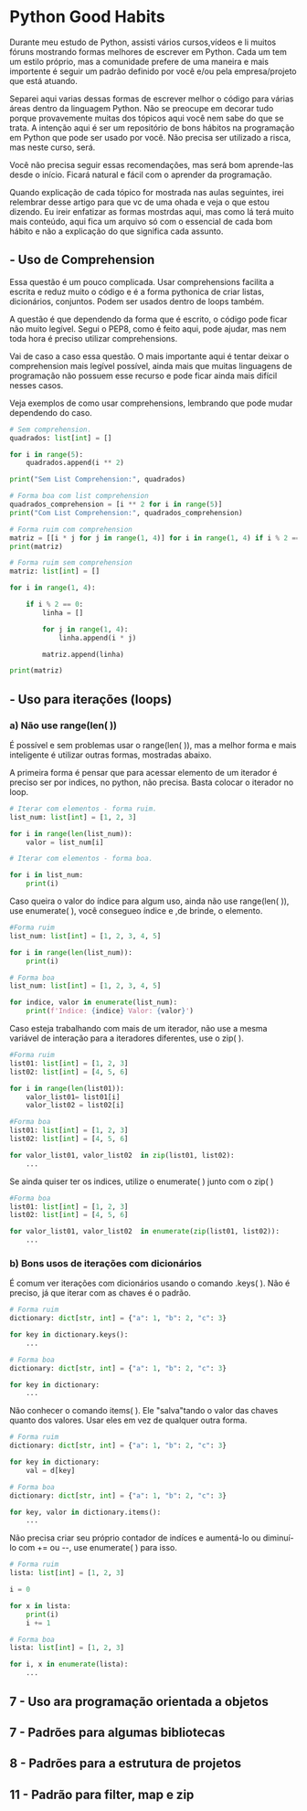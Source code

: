 # Python Good Habits

Durante meu estudo de Python, assisti vários cursos,vídeos e li muitos fóruns mostrando formas melhores de escrever em Python. Cada um tem um estilo próprio, mas a comunidade prefere de uma maneira e mais importente é seguir um padrão definido por você e/ou pela empresa/projeto que está atuando. 

Separei aqui varias dessas formas de escrever melhor o código para várias áreas dentro da linguagem Python. Não se preocupe em decorar tudo porque provavemente muitas dos tópicos aqui você nem sabe do que se trata. A intenção aqui é ser um repositório de bons hábitos na programação em Python que pode ser usado por você. Não precisa ser utilizado a risca, mas neste curso, será.

Você não precisa seguir essas recomendações, mas será bom aprende-las desde o início. Ficará natural e fácil com o aprender da programação. 

Quando explicação de cada tópico for mostrada nas aulas seguintes, irei relembrar desse artigo para que vc de uma ohada e veja o que estou dizendo. Eu ireir enfatizar as formas mostrdas  aqui, mas como lá terá muito mais conteúdo, aqui fica um arquivo só com o essencial de cada bom hábito e não a explicação do que significa cada assunto. 

## - Uso de Comprehension 

Essa questão é um pouco complicada. Usar comprehensions facilita a escrita e reduz muito o código e é a forma pythonica de criar listas, dicionários, conjuntos. Podem ser usados dentro de loops também.

A questão é que dependendo da forma que é escrito, o código pode ficar não muito legível. Segui o PEP8, como é feito aqui, pode ajudar, mas nem toda hora é preciso utilizar comprehensions. 

Vai de caso a caso essa questão. O mais importante aqui é tentar deixar o comprehension mais legível possível, ainda mais que muitas linguagens de programação não possuem esse recurso e pode ficar ainda mais difícil nesses casos.

Veja exemplos de como usar comprehensions, lembrando que pode mudar dependendo do caso.

```python
# Sem comprehension.
quadrados: list[int] = []

for i in range(5):
    quadrados.append(i ** 2)

print("Sem List Comprehension:", quadrados)

# Forma boa com list comprehension
quadrados_comprehension = [i ** 2 for i in range(5)]
print("Com List Comprehension:", quadrados_comprehension)

# Forma ruim com comprehension
matriz = [[i * j for j in range(1, 4)] for i in range(1, 4) if i % 2 == 0]
print(matriz)

# Forma ruim sem comprehension
matriz: list[int] = []

for i in range(1, 4):

    if i % 2 == 0:  
        linha = []

        for j in range(1, 4):
            linha.append(i * j)

        matriz.append(linha)

print(matriz)

```

## - Uso para iterações (loops)

### a) Não use range(len( ))

É possível e sem problemas usar o range(len( )), mas a melhor forma e mais inteligente é utilizar outras formas, mostradas abaixo.

A primeira forma é pensar que para acessar elemento de um iterador é preciso ser por indices, no python, não precisa. Basta colocar o iterador no loop.

```python
# Iterar com elementos - forma ruim.
list_num: list[int] = [1, 2, 3]

for i in range(len(list_num)):
    valor = list_num[i]

# Iterar com elementos - forma boa.

for i in list_num:
    print(i)

```

Caso queira o valor do índice para algum uso, ainda não use range(len( )), use enumerate( ), você consegueo índice e ,de brinde, o elemento.

```python
#Forma ruim
list_num: list[int] = [1, 2, 3, 4, 5]

for i in range(len(list_num)):
    print(i)

# Forma boa
list_num: list[int] = [1, 2, 3, 4, 5]

for indice, valor in enumerate(list_num):
    print(f'Indice: {indice} Valor: {valor}')
```

Caso esteja trabalhando com mais de um iterador, não use a mesma variável de interação para a iteradores diferentes, use o zip( ).

```python
#Forma ruim
list01: list[int] = [1, 2, 3]
list02: list[int] = [4, 5, 6]

for i in range(len(list01)):
    valor_list01= list01[i]
    valor_list02 = list02[i]

#Forma boa
list01: list[int] = [1, 2, 3]
list02: list[int] = [4, 5, 6]

for valor_list01, valor_list02  in zip(list01, list02):
    ...

```

Se ainda quiser ter os indices, utilize o enumerate( ) junto com o zip( )

```python
#Forma boa
list01: list[int] = [1, 2, 3]
list02: list[int] = [4, 5, 6]

for valor_list01, valor_list02  in enumerate(zip(list01, list02)):
    ...

```

### b) Bons usos de iterações com dicionários

É comum ver iterações com dicionários usando o comando .keys( ). Não é preciso, já que iterar com as chaves é o padrão.

```python
# Forma ruim
dictionary: dict[str, int] = {"a": 1, "b": 2, "c": 3}

for key in dictionary.keys():
    ...

# Forma boa
dictionary: dict[str, int] = {"a": 1, "b": 2, "c": 3}

for key in dictionary:
    ...

```

Não conhecer o comando items( ). Ele "salva"tando o valor das chaves quanto dos valores. Usar eles em vez de qualquer outra forma.

```python
# Forma ruim
dictionary: dict[str, int] = {"a": 1, "b": 2, "c": 3}

for key in dictionary:
    val = d[key]

# Forma boa
dictionary: dict[str, int] = {"a": 1, "b": 2, "c": 3}

for key, valor in dictionary.items():
    ...

```

Não precisa criar seu próprio contador de indíces e aumentá-lo ou diminuí-lo com += ou --, use enumerate( ) para isso.

```python
# Forma ruim
lista: list[int] = [1, 2, 3]

i = 0

for x in lista:
    print(i)
    i += 1

# Forma boa
lista: list[int] = [1, 2, 3]

for i, x in enumerate(lista):
    ...

```



## 7 - Uso ara programação orientada a objetos

## 7 - Padrões para algumas bibliotecas

## 8 - Padrões para a estrutura de projetos

## 11 - Padrão para filter, map e zip
